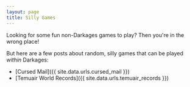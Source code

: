 ```yaml
---
layout: page
title: Silly Games
---
```


Looking for some fun non-Darkages games to play? Then you're in the wrong place!

But here are a few posts about random, silly games that can be played _within_ Darkages:

- [Cursed Mail]({{ site.data.urls.cursed_mail }})
- [Temuair World Records]({{ site.data.urls.temuair_records }})
